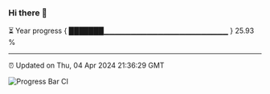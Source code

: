 ### Hi there 👋

⏳ Year progress { ███████▁▁▁▁▁▁▁▁▁▁▁▁▁▁▁▁▁▁▁▁▁▁▁ } 25.93 %

---

⏰ Updated on Thu, 04 Apr 2024 21:36:29 GMT

![Progress Bar CI](https://github.com/IshwaranRudhara/GIT-ACTION/workflows/Progress%20Bar%20CI/badge.svg)
